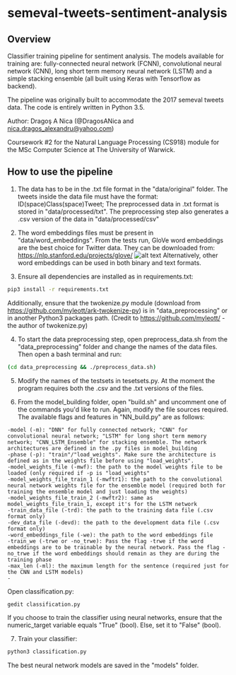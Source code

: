# semeval-tweets-sentiment-analysis

## Overview

Classifier training pipeline for sentiment analysis. The models available for training are: fully-connected neural network (FCNN), convolutional neural network (CNN), long short term memory neural network (LSTM) and a simple stacking ensemble (all built using Keras with Tensorflow as backend).  

The pipeline was originally built to accommodate the 2017 semeval tweets data. The code is entirely written in Python 3.5.

Author: Dragoş A Nica (@DragosANica and nica.dragos_alexandru@yahoo.com)

Coursework #2 for the Natural Language Processing (CS918) module for the MSc Computer Science at The University of Warwick.

## How to use the pipeline

1. The data has to be in the .txt file format in the "data/original" folder. The tweets inside the data file must have the format: ID(space)Class(space)Tweet;
The preprocessed data in .txt format is stored in "data/processed/txt". The preprocessing step also generates a .csv version of the data in "data/processed/csv"

2. The word embeddings files must be present in "data/word_embeddings". From the tests run, GloVe word embeddings are the best choice for Twitter data. They can be downloaded from: https://nlp.stanford.edu/projects/glove/
![alt text](https://i.imgur.com/BgssdYn.png)
Alternatively, other word embeddings can be used in both binary and text formats. 

3. Ensure all dependencies are installed as in requirements.txt:
```bash
pip3 install -r requirements.txt
```

Additionally, ensure that the twokenize.py module (download from https://github.com/myleott/ark-twokenize-py)  is in "data_preprocessing" or in another Python3 packages path. (Credit to https://github.com/myleott/ - the author of twokenize.py)

4. To start the data preprocessing step, open preprocess_data.sh from the "data_preprocessing" folder and change the names of the data files. Then open a bash terminal and run:

  ```bash
  (cd data_preprocessing && ./preprocess_data.sh)
  ```

5. Modify the names of the testsets in tesetsets.py. At the moment the program requires both the .csv and the .txt versions of the files.
 
6. From the model_building folder, open "build.sh" and uncomment one of the commands you'd like to run. Again, modify the file sources required. The available flags and features in "NN_build.py" are as follows:

```python3
-model (-m): "DNN" for fully connected network; "CNN" for convolutional neural network; "LSTM" for long short term memory network; "CNN_LSTM_Ensemble" for stacking ensemble. The network architectures are defined in the .py files in model_building
-phase (-p): "train"/"load_weights". Make sure the architecture is defined as in the weights file before using "load_weights". 
-model_weights_file (-mwf): the path to the model weights file to be loaded (only required if -p is "load_weights"
-model_weights_file_train_1 (-mwftr1): the path to the convolutional neural network weights file for the ensemble model (required both for training the ensemble model and just loading the weights)
-model_weights_file_train_2 (-mwftr2): same as model_weights_file_train_1, except it's for the LSTM network
-train_data_file (-trd): the path to the training data file (.csv format only)
-dev_data_file (-devd): the path to the development data file (.csv format only)
-word_embeddings_file (-we): the path to the word embeddings file
-train_we (-trwe or -no_trwe): Pass the flag -trwe if the word embeddings are to be trainable by the neural network. Pass the flag -no_trwe if the word embeddings should remain as they are during the training phase
-max_len (-ml): the maximum length for the sentence (required just for the CNN and LSTM models)
-
```

Open classification.py:

  ```bash
  gedit classification.py
  ```
If you choose to train the classifier using neural networks, ensure that the numeric_target variable equals "True" (bool). Else, set it to "False" (bool).

7. Train your classifier:
  ```bash
  python3 classification.py
  ```
  The best neural network models are saved in the "models" folder.
 
